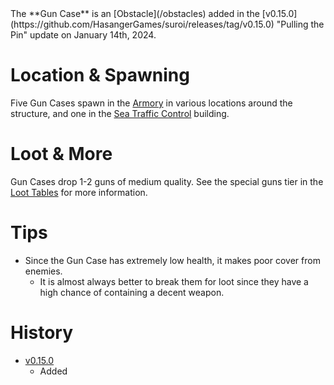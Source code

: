 <Stub />
The **Gun Case** is an [Obstacle](/obstacles) added in the [v0.15.0](https://github.com/HasangerGames/suroi/releases/tag/v0.15.0) "Pulling the Pin" update on January 14th, 2024.

# Location & Spawning

Five Gun Cases spawn in the [Armory](/buildings/armory) in various locations around the structure, and one in the [Sea Traffic Control](/buildings/sea_traffic_control) building. 

# Loot & More

Gun Cases drop 1-2 guns of medium quality. See the special guns tier in the [Loot Tables](/loot) for more information.

# Tips

- Since the Gun Case has extremely low health, it makes poor cover from enemies.
  - It is almost always better to break them for loot since they have a high chance of containing a decent weapon.

# History

- [v0.15.0](https://github.com/HasangerGames/suroi/releases/tag/v0.15.0)
  - Added
